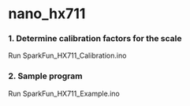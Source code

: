 # nano_hx711

### 1. Determine calibration factors for the scale
Run SparkFun_HX711_Calibration.ino

### 2. Sample program
Run SparkFun_HX711_Example.ino
